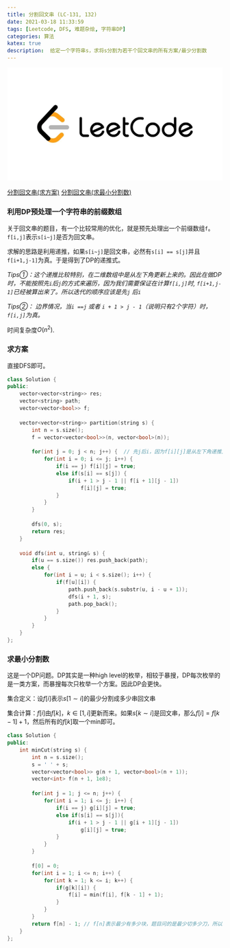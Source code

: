 ```yaml
---
title: 分割回文串 (LC-131, 132)
date: 2021-03-18 11:33:59
tags: [Leetcode, DFS, 难题杂烩, 字符串DP]
categories: 算法
katex: true
description:  给定一个字符串s，求将s分割为若干个回文串的所有方案/最少分割数
---
```


![LC](/images/Leetcode.jpg)

<!--more-->

[分割回文串(求方案)](https://leetcode-cn.com/problems/palindrome-partitioning/)
[分割回文串(求最小分割数)](https://leetcode-cn.com/problems/palindrome-partitioning-ii/)

###  **利用DP预处理一个字符串的前缀数组**

关于回文串的题目，有一个比较常用的优化，就是预先处理出一个前缀数组`f`。`f[i,j]`表示`s[i~j]`是否为回文串。

求解的思路是利用递推，如果`s[i~j]`是回文串，必然有`s[i] == s[j]`并且`f[i+1,j-1]`为真。于是得到了DP的递推式。

*Tips①：这个递推比较特别，在二维数组中是从左下角更新上来的。因此在做DP时，不能按照先`i`后`j`的方式来遍历，因为我们需要保证在计算`f[i,j]`时, `f[i+1,j-1]`已经被算出来了。所以迭代的顺序应该是先`j` 后`i`*

*Tips②： 边界情况，当`i ==j` 或者 `i + 1 > j - 1`（说明只有2个字符）时，`f[i,j]`为真。*

时间复杂度$O(n^2)$.

### **求方案**

直接DFS即可。

```cpp
class Solution {
public:
    vector<vector<string>> res;
    vector<string> path;
    vector<vector<bool>> f;

    vector<vector<string>> partition(string s) {
        int n = s.size();
        f = vector<vector<bool>>(n, vector<bool>(n));

        for(int j = 0; j < n; j++) {  // 先j后i，因为f[i][j]是从左下角递推上来的
            for(int i = 0; i <= j; i++) {
                if(i == j) f[i][j] = true;
                else if(s[i] == s[j]) {
                    if(i + 1 > j - 1 || f[i + 1][j - 1])
                        f[i][j] = true;
                }
            }
        }

        dfs(0, s);
        return res;
    }

    void dfs(int u, string& s) {
        if(u == s.size()) res.push_back(path);
        else {
            for(int i = u; i < s.size(); i++) {
                if(f[u][i]) {
                    path.push_back(s.substr(u, i - u + 1));
                    dfs(i + 1, s);
                    path.pop_back();
                }
            }
        }
    }
};
```

### **求最小分割数**

这是一个DP问题。DP其实是一种high level的枚举，相较于暴搜，DP每次枚举的是一类方案，而暴搜每次只枚举一个方案。因此DP会更快。

集合定义：设$f[i]$表示$s[1\sim i]$的最少分割成多少串回文串

集合计算：$f[i]$由$f[k]$，$k \in [1, i]$更新而来。如果$s[k \sim i]$是回文串，那么$f[i] = f[k - 1] + 1$，然后所有的$f[k]$取一个min即可。

```cpp
class Solution {
public:
    int minCut(string s) {
        int n = s.size();
        s = ' ' + s;
        vector<vector<bool>> g(n + 1, vector<bool>(n + 1));
        vector<int> f(n + 1, 1e8);

        for(int j = 1; j <= n; j++) {
            for(int i = 1; i <= j; i++) {
                if(i == j) g[i][j] = true;
                else if(s[i] == s[j]){
                    if(i + 1 > j - 1 || g[i + 1][j - 1]) 
                        g[i][j] = true;
                }
            }
        }

        f[0] = 0;
        for(int i = 1; i <= n; i++) {
            for(int k = 1; k <= i; k++) {
                if(g[k][i]) {
                    f[i] = min(f[i], f[k - 1] + 1);
                }
            }
        }
        return f[n] - 1; // f[n]表示最少有多少块，题目问的是最少切多少刀，所以减一
    }
};
```